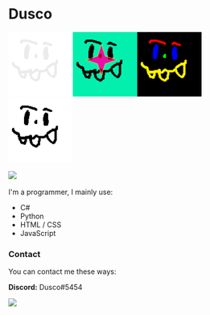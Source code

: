 <h1>Dusco</h1>

<img src="dusco_stackoverflow.png" width="128" height="128"><img src="dusco_youtube.png" width="128" height="128"><img src="dusco_github.png" width="128" height="128"><img src="dusco.png" width="128" height="128">

![](https://komarev.com/ghpvc/?username=Dusco&color=eb3102)

I'm a programmer, I mainly use:

 - C#
 - Python
 - HTML / CSS
 - JavaScript

<h3>Contact</h3>

You can contact me these ways:

**Discord:** Dusco#5454

<img src="https://img.shields.io/badge/Android-3DDC84?style=for-the-badge&logo=android&logoColor=white">


